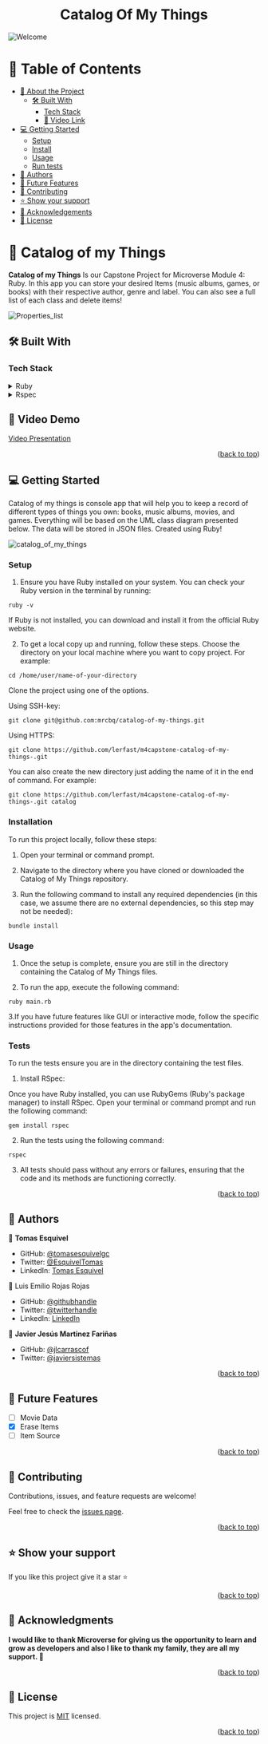 <a name="readme-top"></a>

<div align="center">
  <h1><b>Catalog Of My Things</b></h1>
</div>


![Welcome](https://github.com/tomasesquivelgc/My-Things-Catalog/assets/117373513/022aa3e3-98c4-4321-85ee-0407470b9468)


<a name="readme-top"></a>

# 📗 Table of Contents

- [📖 About the Project](#about-project)
  - [🛠 Built With](#built-with)
    - [Tech Stack](#tech-stack)
    - [🚀 Video Link](#video-demo)
- [💻 Getting Started](#getting-started)
  - [Setup](#setup)
  - [Install](#install)
  - [Usage](#usage)
  - [Run tests](#run-tests)
- [👥 Authors](#authors)
- [🔭 Future Features](#future-features)
- [🤝 Contributing](#contributing)
- [⭐️ Show your support](#support)
- [🙏 Acknowledgements](#acknowledgements)
- [📝 License](#license)

<!-- PROJECT DESCRIPTION -->

# 📖 Catalog of my Things <a name="about-project"></a>

**Catalog of my Things** Is our Capstone Project for Microverse Module 4: Ruby. In this app you can store your desired Items (music albums, games, or books) with their respective author, genre and label. You can also see a full list of each class and delete items!


![Properties_list](https://github.com/tomasesquivelgc/My-Things-Catalog/assets/117373513/4467b189-1e89-4aa1-ba96-e0f389cde531)


## 🛠 Built With <a name="built-with"></a>

### Tech Stack <a name="tech-stack"></a>

<details>
<summary>Ruby</summary>
  <ul>
    <li><a href="https://www.ruby-lang.org/">Ruby</a></li>
  </ul>
</details>
<details>
<summary>Rspec</summary>
  <ul>
    <li><a href="https://rspec.info/">Rspec</a></li>
  </ul>
</details>

## 🚀 Video Demo <a name="video-demo"></a>

[Video Presentation](https://drive.google.com/file/d/1Y-QMUWbVrRCKjOpPrw4yL23hlmMhb2ZC/view?usp=sharing)

<p align="right">(<a href="#readme-top">back to top</a>)</p>

## 💻 Getting Started <a name="getting-started"></a>
Catalog of my things is console app that will help you to keep a record of different types of things you own: books, music albums, movies, and games. Everything will be based on the UML class diagram presented below. The data will be stored in JSON files.
Created using Ruby!

![catalog_of_my_things](https://github.com/microverseinc/curriculum-ruby/blob/main/group-capstone/images/catalog_of_my_things.png)

### Setup <a name="setup"></a>

1. Ensure you have Ruby installed on your system. You can check your Ruby version in the terminal by running:

```
ruby -v
```

If Ruby is not installed, you can download and install it from the official Ruby website.

2. To get a local copy up and running, follow these steps.
Choose the directory on your local machine where you want to copy project. For example:
```
cd /home/user/name-of-your-directory
```

Clone the project using one of the options.

Using SSH-key:
```
git clone git@github.com:mrcbq/catalog-of-my-things.git
```

Using HTTPS:

```
git clone https://github.com/lerfast/m4capstone-catalog-of-my-things-.git
```
You can also create the new directory just adding the name of it in the end of command. For example:

```
git clone https://github.com/lerfast/m4capstone-catalog-of-my-things-.git catalog
```
### Installation <a name="install"></a>

To run this project locally, follow these steps:

1. Open your terminal or command prompt.

2. Navigate to the directory where you have cloned or downloaded the Catalog of My Things repository.

3. Run the following command to install any required dependencies (in this case, we assume there are no external dependencies, so this step may not be needed):

```
bundle install
```

### Usage <a name="usage"></a>

1. Once the setup is complete, ensure you are still in the directory containing the Catalog of My Things files.

2. To run the app, execute the following command:

```
ruby main.rb
```

3.If you have future features like GUI or interactive mode, follow the specific instructions provided for those features in the app's documentation.

### Tests <a name="run-tests"></a>

To run the tests ensure you are in the directory containing the test files.

1. Install RSpec:

Once you have Ruby installed, you can use RubyGems (Ruby's package manager) to install RSpec. Open your terminal or command prompt and run the following command:

```
gem install rspec
```

2. Run the tests using the following command:

```
rspec
```

3. All tests should pass without any errors or failures, ensuring that the code and its methods are functioning correctly.

<p align="right">(<a href="#readme-top">back to top</a>)</p>

<!-- AUTHORS -->

## 👥 Authors <a name="authors"></a>

👤 **Tomas Esquivel**

- GitHub: [@tomasesquivelgc](https://github.com/tomasesquivelgc)
- Twitter: [@EsquivelTomas](https://twitter.com/EsquivelTomas)
- LinkedIn: [Tomas Esquivel](https://www.linkedin.com/in/tomás-esquivel-b2160568/)

👤 Luis Emilio Rojas Rojas

- GitHub: [@githubhandle](https://github.com/lerfast)
- Twitter: [@twitterhandle](https://twitter.com/lerfast)
- LinkedIn: [LinkedIn](https://www.linkedin.com/in/luis-emilio-rojas-rojas-6ba90a8a/)

👤 **Javier Jesús Martinez Fariñas**

- GitHub: [@jlcarrascof](https://github.com/jlcarrascof)
- Twitter: [@javiersistemas](https://twitter.com/javiersistemas)

<p align="right">(<a href="#readme-top">back to top</a>)</p>

<!-- FUTURE FEATURES -->

## 🔭 Future Features <a name="future-features"></a>
-[ ] Movie Data
-[X] Erase Items
-[ ] Item Source

<p align="right">(<a href="#readme-top">back to top</a>)</p>

<!-- CONTRIBUTING -->

## 🤝 Contributing <a name="contributing"></a>

Contributions, issues, and feature requests are welcome!

Feel free to check the [issues page](../../issues/).

<p align="right">(<a href="#readme-top">back to top</a>)</p>

<!-- SUPPORT -->

## ⭐️ Show your support <a name="support"></a>

If you like this project give it a star ⭐️

<p align="right">(<a href="#readme-top">back to top</a>)</p>

<!-- ACKNOWLEDGEMENTS -->

## 🙏 Acknowledgments <a name="acknowledgements"></a>

**I would like to thank Microverse for giving us the opportunity to learn and grow as developers and also I like to thank my family, they are all my support. 🌟**

<p align="right">(<a href="#readme-top">back to top</a>)</p>

<!-- LICENSE -->

## 📝 License <a name="license"></a>

This project is [MIT](./LICENSE) licensed.

<p align="right">(<a href="#readme-top">back to top</a>)</p>
